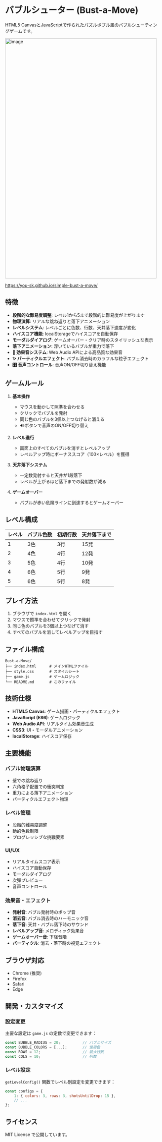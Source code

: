 # バブルシューター (Bust-a-Move)

HTML5 CanvasとJavaScriptで作られたパズルボブル風のバブルシューティングゲームです。

<img width="490" height="775" alt="image" src="https://github.com/user-attachments/assets/3e8f320b-ceef-4f07-90ff-3ea655f3c565" />

https://you-sk.github.io/simple-bust-a-move/

## 特徴

- **段階的な難易度調整**: レベル1から5まで段階的に難易度が上がります
- **物理演算**: リアルな跳ね返りと落下アニメーション
- **レベルシステム**: レベルごとに色数、行数、天井落下速度が変化
- **ハイスコア機能**: localStorageでハイスコアを自動保存
- **モーダルダイアログ**: ゲームオーバー・クリア時のスタイリッシュな表示
- **落下アニメーション**: 浮いているバブルが重力で落下
- **🎵 効果音システム**: Web Audio APIによる高品質な効果音
- **✨ パーティクルエフェクト**: バブル消去時のカラフルな粒子エフェクト
- **🎛️ 音声コントロール**: 音声ON/OFF切り替え機能

## ゲームルール

1. **基本操作**
   - マウスを動かして照準を合わせる
   - クリックでバブルを発射
   - 同じ色のバブルを3個以上つなげると消える
   - 🔊ボタンで音声のON/OFF切り替え

2. **レベル進行**
   - 画面上のすべてのバブルを消すとレベルアップ
   - レベルアップ時にボーナススコア（100×レベル）を獲得

3. **天井落下システム**
   - 一定数発射すると天井が1段落下
   - レベルが上がるほど落下までの発射数が減る

4. **ゲームオーバー**
   - バブルが赤い危険ラインに到達するとゲームオーバー

## レベル構成

| レベル | バブル色数 | 初期行数 | 天井落下まで |
|--------|------------|----------|--------------|
| 1      | 3色        | 3行      | 15発         |
| 2      | 4色        | 4行      | 12発         |
| 3      | 5色        | 4行      | 10発         |
| 4      | 6色        | 5行      | 9発          |
| 5      | 6色        | 5行      | 8発          |

## プレイ方法

1. ブラウザで `index.html` を開く
2. マウスで照準を合わせてクリックで発射
3. 同じ色のバブルを3個以上つなげて消す
4. すべてのバブルを消してレベルアップを目指す

## ファイル構成

```
Bust-a-Move/
├── index.html      # メインHTMLファイル
├── style.css       # スタイルシート
├── game.js         # ゲームロジック
└── README.md       # このファイル
```

## 技術仕様

- **HTML5 Canvas**: ゲーム描画・パーティクルエフェクト
- **JavaScript (ES6)**: ゲームロジック
- **Web Audio API**: リアルタイム効果音生成
- **CSS3**: UI・モーダルアニメーション
- **localStorage**: ハイスコア保存

## 主要機能

### バブル物理演算
- 壁での跳ね返り
- 六角格子配置での衝突判定
- 重力による落下アニメーション
- パーティクルエフェクト物理

### レベル管理
- 段階的難易度調整
- 動的色数制限
- プログレッシブな挑戦要素

### UI/UX
- リアルタイムスコア表示
- ハイスコア自動保存
- モーダルダイアログ
- 次弾プレビュー
- 音声コントロール

### 効果音・エフェクト
- **発射音**: バブル発射時のポップ音
- **消去音**: バブル消去時のハーモニック音
- **落下音**: 天井・バブル落下時のサウンド
- **レベルアップ音**: メロディック効果音
- **ゲームオーバー音**: 下降音階
- **パーティクル**: 消去・落下時の視覚エフェクト

## ブラウザ対応

- Chrome (推奨)
- Firefox
- Safari
- Edge

## 開発・カスタマイズ

### 設定変更

主要な設定は `game.js` の定数で変更できます：

```javascript
const BUBBLE_RADIUS = 20;          // バブルサイズ
const BUBBLE_COLORS = [...];       // 使用色
const ROWS = 12;                   // 最大行数
const COLS = 10;                   // 列数
```

### レベル設定

`getLevelConfig()` 関数でレベル別設定を変更できます：

```javascript
const configs = {
    1: { colors: 3, rows: 3, shotsUntilDrop: 15 },
    // ...
};
```

## ライセンス

MIT License で公開しています。
